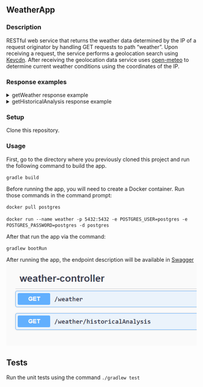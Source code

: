 ## WeatherApp

### Description

RESTful web service that returns the weather data determined by the IP of a request originator by handling GET requests to path “weather”. Upon receiving a request, the service performs a geolocation search using [Keycdn](https://tools.keycdn.com/). After receiving the geolocation data service
uses [open-meteo](https://open-meteo.com/) to determine current weather conditions using the coordinates of the IP.

### Response examples

<details>
<summary>
getWeather response example
</summary>
<p>

### Response body example:

```
{
  "id": 16,
  "ip": "19.199.123.156",
  "time": "2023-05-19T14:07:14.8033464",
  "latitude": 37.71453,
  "longitude": -97.77939,
  "temperature": 17.8,
  "windSpeed": 19.2,
  "windDirection": 50,
  "weatherCode": 55
}
```

### Schema example value:

```
{
  "id": 0,
  "ip": "19.199.123.156",
  "time": "1023-13-32T11:10:51.820Z",
  "latitude": 0,
  "longitude": 0,
  "temperature": -100.0,
  "windSpeed": 20000.0,
  "windDirection": 0,
  "weatherCode": 500
}
```

</p>
</details>

<details>
<summary>
getHistoricalAnalysis response example
</summary>
<p>

### Response body example:

```
{
  "averageTemperature": 17.8,
  "minTemperature": 17.8,
  "maxTemperature": 17.8,
  "averageWindSpeed": 19.2,
  "averageWindDirection": 50,
  "averageWeatherCode": 55
}
```

### Schema example value:

```
{
  "averageTemperature": 0,
  "minTemperature": 0,
  "maxTemperature": 0,
  "averageWindSpeed": 0,
  "averageWindDirection": 0,
  "averageWeatherCode": 0
}
```

</p>
</details>

### Setup

Clone this repository.

### Usage

First, go to the directory where you previously cloned this project and run the following command to build the app.
```
gradle build
```
Before running the app, you will need to create a Docker container. Run those commands in the command prompt:
```
docker pull postgres

docker run --name weather -p 5432:5432 -e POSTGRES_USER=postgres -e POSTGRES_PASSWORD=postgres -d postgres
```
After that run the app via the command:
```
gradlew bootRun
```


After running the app, the endpoint description will be available in [Swagger](http://localhost:8080/swagger-ui/index.html)
![](Swagger.png)

## Tests

Run the unit tests using the command  `./gradlew test`
